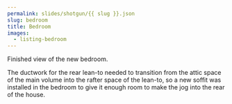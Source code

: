 ```yaml
---
permalink: slides/shotgun/{{ slug }}.json
slug: bedroom
title: Bedroom
images:
  - listing-bedroom
---
```

Finished view of the new bedroom.

The ductwork for the rear lean-to needed to transition from the attic space of the main volume into the rafter space of the lean-to, so a new soffit was installed in the bedroom to give it enough room to make the jog into the rear of the house.